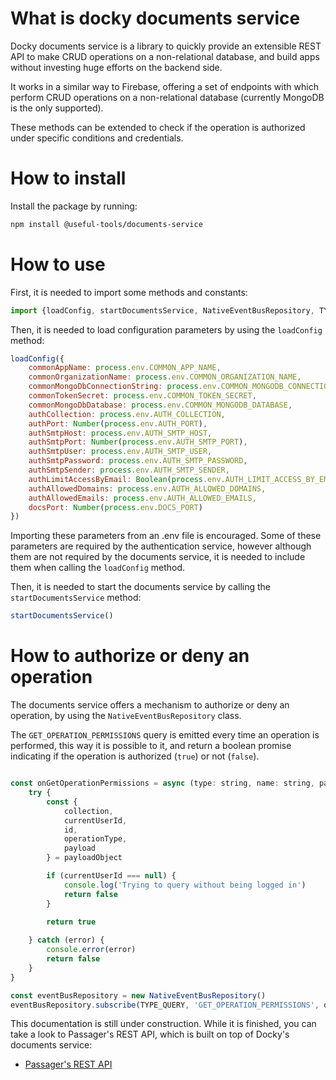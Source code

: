 # What is docky documents service

Docky documents service is a library to quickly provide an extensible REST API to make CRUD operations on a non-relational database, and build apps without investing huge efforts on the backend side.

It works in a similar way to Firebase, offering a set of endpoints with which perform CRUD operations on a non-relational database (currently MongoDB is the only supported).

These methods can be extended to check if the operation is authorized under specific conditions and credentials.

# How to install

Install the package by running:

```bash
npm install @useful-tools/documents-service
```

# How to use

First, it is needed to import some methods and constants:

```javascript
import {loadConfig, startDocumentsService, NativeEventBusRepository, TYPE_QUERY} from '@useful-tools/docky-documents-service/dist'
```

Then, it is needed to load configuration parameters by using the `loadConfig` method:

```javascript
loadConfig({
    commonAppName: process.env.COMMON_APP_NAME,
    commonOrganizationName: process.env.COMMON_ORGANIZATION_NAME,
    commonMongoDbConnectionString: process.env.COMMON_MONGODB_CONNECTION_STRING,
    commonTokenSecret: process.env.COMMON_TOKEN_SECRET,
    commonMongoDbDatabase: process.env.COMMON_MONGODB_DATABASE,
    authCollection: process.env.AUTH_COLLECTION,
    authPort: Number(process.env.AUTH_PORT),
    authSmtpHost: process.env.AUTH_SMTP_HOST,
    authSmtpPort: Number(process.env.AUTH_SMTP_PORT),
    authSmtpUser: process.env.AUTH_SMTP_USER,
    authSmtpPassword: process.env.AUTH_SMTP_PASSWORD,
    authSmtpSender: process.env.AUTH_SMTP_SENDER,
    authLimitAccessByEmail: Boolean(process.env.AUTH_LIMIT_ACCESS_BY_EMAIL),
    authAllowedDomains: process.env.AUTH_ALLOWED_DOMAINS,
    authAllowedEmails: process.env.AUTH_ALLOWED_EMAILS,
    docsPort: Number(process.env.DOCS_PORT)
})
```

Importing these parameters from an .env file is encouraged.
Some of these parameters are required by the authentication service, however although them are not required by the documents service, it is needed to include them when calling the `loadConfig` method.

Then, it is needed to start the documents service by calling the `startDocumentsService` method:

```javascript
startDocumentsService()
```

# How to authorize or deny an operation

The documents service offers a mechanism to authorize or deny an operation, by using the `NativeEventBusRepository` class.

The `GET_OPERATION_PERMISSIONS` query is emitted every time an operation is performed, this way it is possible to it, and return a boolean promise indicating if the operation is authorized (`true`) or not (`false`).

```javascript

const onGetOperationPermissions = async (type: string, name: string, payloadObject: any): Promise<boolean> => {
    try {
        const {
            collection,
            currentUserId,
            id,
            operationType,
            payload
        } = payloadObject

        if (currentUserId === null) {
            console.log('Trying to query without being logged in')
            return false
        }
        
        return true

    } catch (error) {
        console.error(error)
        return false
    }
}

const eventBusRepository = new NativeEventBusRepository()
eventBusRepository.subscribe(TYPE_QUERY, 'GET_OPERATION_PERMISSIONS', onGetOperationPermissions)
```

This documentation is still under construction. While it is finished, you can take a look to Passager's REST API, which is built on top of Docky's documents service:

* [Passager's REST API](https://github.com/oegea/passager-password-manager/tree/main/backend)